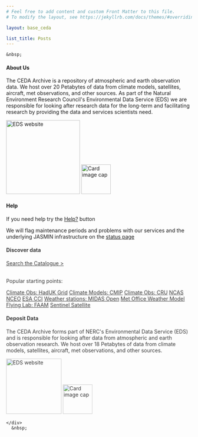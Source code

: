 ```yaml
---
# Feel free to add content and custom Front Matter to this file.
# To modify the layout, see https://jekyllrb.com/docs/themes/#overriding-theme-defaults

layout: base_ceda

list_title: Posts
---
```


<div class="row" style="background-image: url({{site.baseurl}}/static/S2A_MSIL2A_20170102T111442_N0204_R137_T30UXC_20170102T111441_RGB.bmp); background-size: 100%;">
    <div class="col-md-12" >

    &nbsp;
    


<div class="card-deck">

<div class="card">


<div class="card-header">
    <h4 class="card-title">About Us</h4>
</div>    
<div class="card-body">
<p class="card-text">The CEDA Archive is a repository of atmospheric and earth observation data. We host over
 20 Petabytes of data from climate models, satellites, aircraft, met observations, and other sources.
 As part of the Natural Environment Research Council's Environmental Data Service (EDS) 
 we are responsible for looking after research data for the long-term and facilitating 
 research by providing the data and services scientists need.</p>
<a href="https://eds.ukri.org/"><img width="200" src="{{site.baseurl}}/static/EDS_logo.png" alt="EDS website"></a>
<a href="https://www.coretrustseal.org/wp-content/uploads/2021/06/20210629-CEDA_CTS_Certification_2020-2022.pdf"><img width="80" src="{{site.baseurl}}/static/core-trust-seal-px-300_height.jpeg" alt="Card image cap"></a>
<p class="card-text"></p>
</div>

<div class="card-header">
    <h4 class="card-title">Help</h4>
</div> 
<div class="card-body">


<p class="card-text">If you need help try the <a class="btn btn-warning" style="border-radius: 2rem;" href="#" onclick="Beacon('open');">Help?</a> button</p>

<p class="card-text">We will flag maintenance periods and problems with our services and the underlying JASMIN infrastructure 
on the <a href="https://www.ceda.ac.uk/status/" class="btn btn-info">status page</a></p>
</div>
</div>


<div class="card text-center" style="opacity: 0.85">
<div class="card-header">
    <h4 class="card-title">Discover data</h4>
</div> 
<div class="card-body">
    <a href="https://catalogue.ceda.ac.uk/" class="btn btn-primary" style="border-radius: 2rem;">Search the Catalogue &gt;</a>
<br/>
<br/>
<p class="card-text">Popular starting points:</p>

 <a class="btn btn-info mb-1" href="https://catalogue.ceda.ac.uk/uuid/4dc8450d889a491ebb20e724debe2dfb">Climate Obs: HadUK Grid</a>
 <a class="btn btn-info mb-1" href="https://catalogue.ceda.ac.uk/uuid/b96ce180077f4810abc4eef0e48901d9">Climate Models: CMIP</a>
 <a class="btn btn-info mb-1" href="https://catalogue.ceda.ac.uk/uuid/b6c783922d1ce68c4293d90caede5bb9">Climate Obs: CRU</a>
<a class="btn btn-info mb-1" href="https://catalogue.ceda.ac.uk/?q=NCAS&record_type=Observation">NCAS</a>
<a class="btn btn-info mb-1" href="https://catalogue.ceda.ac.uk/uuid/82b29f96b8c94db28ecc51a479f8c9c6">NCEO</a>
<a class="btn btn-info mb-1" href="https://catalogue.ceda.ac.uk/uuid/615aa50d66fe4b2771457e83d8b47217">ESA CCI</a>
<a class="btn btn-info mb-1" href="https://catalogue.ceda.ac.uk/uuid/dbd451271eb04662beade68da43546e1">Weather stations: MIDAS Open</a>
 <a class="btn btn-info mb-1" href="https://catalogue.ceda.ac.uk/uuid/f46cfa4784fb454e105f336981f1a82b">Met Office Weather Model</a>
 <a class="btn btn-info mb-1" href="https://catalogue.ceda.ac.uk/uuid/07d2ebf9e4fb15ab35211208ddd2205a">Flying Lab: FAAM</a>
 <a class="btn btn-info mb-1" href="https://catalogue.ceda.ac.uk/uuid/7896ea1117dc4fa9bb95485ca9b1c6be">Sentinel Satellite</a>


</div>
</div>


<div class="card" style="opacity: 0.85">
<div class="card-body">

    
<h4 class="card-title">Deposit Data</h4>
<p>The CEDA Archive forms part of NERC's Environmental Data Service (EDS) and is responsible for looking after data from atmospheric and earth observation research. We host over 18 Petabytes of data from climate models, satellites, aircraft, met observations, and other sources. </p>
<a href="https://eds.ukri.org/"><img width="150" src="{{site.baseurl}}/static/EDS_logo.png" alt="EDS website"></a>
<a href="https://www.coretrustseal.org/wp-content/uploads/2021/06/20210629-CEDA_CTS_Certification_2020-2022.pdf"><img width="80" src="{{site.baseurl}}/static/core-trust-seal-px-300_height.jpeg" alt="Card image cap"></a>
<p class="card-text"></p>

</div>
</div>



 



    </div>
      &nbsp;
</div>


</div>




